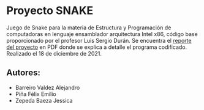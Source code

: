 # Proyecto SNAKE
Juego de Snake para la materia de Estructura y Programación de computadoras en lenguaje ensamblador arquitectura Intel x86, código base proporcionado por el profesor Luis Sergio Durán. Se encuentra el [reporte del proyecto](https://github.com/alexbloodymorsa/ProyectoSNAKE/blob/main/p1.pdf) en PDF donde se explica a detalle el programa codificado.
Realizado el 18 de diciembre de 2021.

## Autores:
- Barreiro Valdez Alejandro
- Piña Félix Emilio
- Zepeda Baeza Jessica
